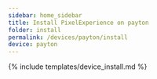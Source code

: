```yaml
---
sidebar: home_sidebar
title: Install PixelExperience on payton
folder: install
permalink: /devices/payton/install
device: payton
---
```

{% include templates/device_install.md %}
